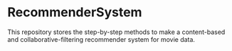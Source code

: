 # RecommenderSystem
This repository stores the step-by-step methods to make a content-based and collaborative-filtering recommender system for movie data.
